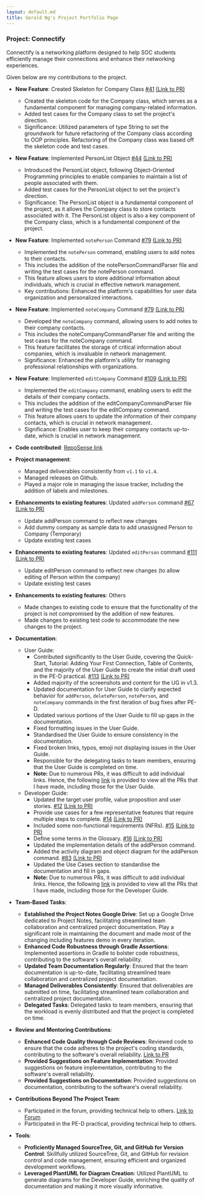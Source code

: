 ```yaml
---
layout: default.md
title: Gerald Ng's Project Portfolio Page
---
```


### Project: Connectify

Connectify is a networking platform designed to help SOC students efficiently manage their connections and enhance their networking experiences.

Given below are my contributions to the project.

* **New Feature**: Created Skeleton for Company Class [\#41](https://github.com/AY2324S1-CS2103T-T15-4/tp/issues/41) [(Link to PR)](https://github.com/AY2324S1-CS2103T-T15-4/tp/pull/48)
  * Created the skeleton code for the Company class, which serves as a fundamental component for managing company-related information.
  * Added test cases for the Company class to set the project's direction.
  * Significance: Utilized parameters of type String to set the groundwork for future refactoring of the Company class according to OOP principles. Refactoring of the Company class was based off the skeleton code and test cases.

* **New Feature**: Implemented PersonList Object [\#44](https://github.com/AY2324S1-CS2103T-T15-4/tp/issues/44) [(Link to PR)](https://github.com/AY2324S1-CS2103T-T15-4/tp/pull/64)
  * Introduced the PersonList object, following Object-Oriented Programming principles to enable companies to maintain a list of people associated with them.
  * Added test cases for the PersonList object to set the project's direction.
  * Significance: The PersonList object is a fundamental component of the project, as it allows the Company class to store contacts associated with it. The PersonList object is also a key component of the Company class, which is a fundamental component of the project.

* **New Feature**: Implemented `notePerson` Command [\#79](https://github.com/AY2324S1-CS2103T-T15-4/tp/issues/79) [(Link to PR)](https://github.com/AY2324S1-CS2103T-T15-4/tp/pull/94)
  * Implemented the `notePerson` command, enabling users to add notes to their contacts.
  * This includes the addition of the notePersonCommandParser file and writing the test cases for the notePerson command.
  * This feature allows users to store additional information about individuals, which is crucial in effective network management.
  * Key contributions: Enhanced the platform's capabilities for user data organization and personalized interactions.

* **New Feature**: Implemented `noteCompany` Command [\#79](https://github.com/AY2324S1-CS2103T-T15-4/tp/issues/79) [(Link to PR)](https://github.com/AY2324S1-CS2103T-T15-4/tp/pull/94)
  * Developed the `noteCompany` command, allowing users to add notes to their company contacts.
  * This includes the noteCompanyCommandParser file and writing the test cases for the noteCompany command.
  * This feature facilitates the storage of critical information about companies, which is invaluable in network management.
  * Significance: Enhanced the platform's utility for managing professional relationships with organizations.

* **New Feature**: Implemented `editCompany` Command [\#109](https://github.com/AY2324S1-CS2103T-T15-4/tp/issues/109) [(Link to PR)](https://github.com/AY2324S1-CS2103T-T15-4/tp/pull/116)
  * Implemented the `editCompany` command, enabling users to edit the details of their company contacts.
  * This includes the addition of the editCompanyCommandParser file and writing the test cases for the editCompany command.
  * This feature allows users to update the information of their company contacts, which is crucial in network management.
  * Significance: Enables user to keep their company contacts up-to-date, which is crucial in network management.


* **Code contributed**: [RepoSense link](https://nus-cs2103-ay2324s1.github.io/tp-dashboard/?search=T15-4&sort=groupTitle&sortWithin=title&timeframe=commit&mergegroup=&groupSelect=groupByRepos&breakdown=true&checkedFileTypes=docs~functional-code~test-code&since=2023-09-22&tabOpen=true&tabType=authorship&tabAuthor=geraldngjx&tabRepo=AY2324S1-CS2103T-T15-4%2Ftp%5Bmaster%5D&authorshipIsMergeGroup=false&authorshipFileTypes=docs~functional-code~test-code&authorshipIsBinaryFileTypeChecked=false&authorshipIsIgnoredFilesChecked=false)


* **Project management**:
  * Managed deliverables consistently from `v1.1` to `v1.4`.
  * Managed releases on Github.
  * Played a major role in managing the issue tracker, including the addition of labels and milestones.


* **Enhancements to existing features**: Updated `addPerson` command [\#67](https://github.com/AY2324S1-CS2103T-T15-4/tp/issues/67) [(Link to PR)](https://github.com/AY2324S1-CS2103T-T15-4/tp/pull/70)
  * Update addPerson command to reflect new changes
  * Add dummy company as sample data to add unassigned Person to Company (Temporary)
  * Update existing test cases

* **Enhancements to existing features**: Updated `editPerson` command [\#111](https://github.com/AY2324S1-CS2103T-T15-4/tp/issues/111) [(Link to PR)](https://github.com/AY2324S1-CS2103T-T15-4/tp/pull/116)
  * Update editPerson command to reflect new changes (to allow editing of Person within the company)
  * Update existing test cases

* **Enhancements to existing features**: Others
  * Made changes to existing code to ensure that the functionality of the project is not compromised by the addition of new features.
  * Made changes to existing test code to accommodate the new changes to the project.


* **Documentation**:
  * User Guide:
    * Contributed significantly to the User Guide, covering the Quick-Start, Tutorial: Adding Your First Connection, Table of Contents, and the majority of the User Guide to create the initial draft used in the PE-D practical. [\#113](https://github.com/AY2324S1-CS2103T-T15-4/tp/issues/113) [(Link to PR)](https://github.com/AY2324S1-CS2103T-T15-4/tp/pull/120)
    * Added majority of the screenshots and content for the UG in v1.3.
    * Updated documentation for User Guide to clarify expected behavior for `addPerson`, `deletePerson`, `notePerson`, and `noteCompany` commands in the first iteration of bug fixes after PE-D.
    * Updated various portions of the User Guide to fill up gaps in the documentation.
    * Fixed formatting issues in the User Guide.
    * Standardised the User Guide to ensure consistency in the documentation.
    * Fixed broken links, typos, emoji not displaying issues in the User Guide.
    * Responsible for the delegating tasks to team members, ensuring that the User Guide is completed on time.
    * **Note:** Due to numerous PRs, it was difficult to add individual links. Hence, the following [link](https://github.com/AY2324S1-CS2103T-T15-4/tp/pulls?q=is%3Apr+is%3Aclosed+author%3Ageraldngjx) is provided to view all the PRs that I have made, including those for the User Guide.
  * Developer Guide:
    * Updated the target user profile, value proposition and user stories. [\#12](https://github.com/AY2324S1-CS2103T-T15-4/tp/issues/12) [(Link to PR)](https://github.com/AY2324S1-CS2103T-T15-4/tp/pull/23)
    * Provide use cases for a few representative features that require multiple steps to complete. [\#14](https://github.com/AY2324S1-CS2103T-T15-4/tp/issues/14) [(Link to PR)](https://github.com/AY2324S1-CS2103T-T15-4/tp/pull/23)
    * Included some non-functional requirements (NFRs). [\#15](https://github.com/AY2324S1-CS2103T-T15-4/tp/issues/15) [(Link to PR)](https://github.com/AY2324S1-CS2103T-T15-4/tp/pull/23)
    * Define some terms in the Glossary. [\#16](https://github.com/AY2324S1-CS2103T-T15-4/tp/issues/16) [(Link to PR)](https://github.com/AY2324S1-CS2103T-T15-4/tp/pull/23)
    * Updated the implementation details of the addPerson command.
    * Added the activity diagram and object diagram for the addPerson command. [\#83](https://github.com/AY2324S1-CS2103T-T15-4/tp/issues/83) [(Link to PR)](https://github.com/AY2324S1-CS2103T-T15-4/tp/pull/85)
    * Updated the Use Cases section to standardise the documentation and fill in gaps.
    * **Note:** Due to numerous PRs, it was difficult to add individual links. Hence, the following [link](https://github.com/AY2324S1-CS2103T-T15-4/tp/pulls?q=is%3Apr+is%3Aclosed+author%3Ageraldngjx) is provided to view all the PRs that I have made, including those for the Developer Guide.


* **Team-Based Tasks**:
  * **Established the Project Notes Google Drive**: Set up a Google Drive dedicated to Project Notes, facilitating streamlined team collaboration and centralized project documentation. Play a significant role in maintaining the document and made most of the changing including features demo in every iteration.
  * **Enhanced Code Robustness through Gradle Assertions**: Implemented assertions in Gradle to bolster code robustness, contributing to the software's overall reliability.
  * **Updated Team Documentation Regularly**: Ensured that the team documentation is up-to-date, facilitating streamlined team collaboration and centralized project documentation.
  * **Managed Deliverables Consistently**: Ensured that deliverables are submitted on time, facilitating streamlined team collaboration and centralized project documentation.
  * **Delegated Tasks**: Delegated tasks to team members, ensuring that the workload is evenly distributed and that the project is completed on time.


* **Review and Mentoring Contributions**:
  * **Enhanced Code Quality through Code Reviews**: Reviewed code to ensure that the code adheres to the project's coding standards, contributing to the software's overall reliability. [Link to PR](https://github.com/AY2324S1-CS2103T-T15-4/tp/pull/76#discussion_r1369009015)
  * **Provided Suggestions on Feature Implementation**: Provided suggestions on feature implementation, contributing to the software's overall reliability.
  * **Provided Suggestions on Documentation**: Provided suggestions on documentation, contributing to the software's overall reliability.


* **Contributions Beyond The Project Team**:
  * Participated in the forum, providing technical help to others. [Link to Forum](https://github.com/nus-cs2103-AY2324S1/forum/issues/36#issuecomment-1695275085)
  * Participated in the PE-D practical, providing technical help to others.


* **Tools**:
  * **Proficiently Managed SourceTree, Git, and GitHub for Version Control**: Skillfully utilized SourceTree, Git, and GitHub for revision control and code management, ensuring efficient and organized development workflows.
  * **Leveraged PlantUML for Diagram Creation**: Utilized PlantUML to generate diagrams for the Developer Guide, enriching the quality of documentation and making it more visually informative.
